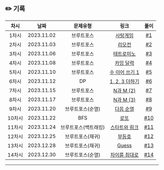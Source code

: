 ## ✏️ 기록   

| 차시 |    날짜    | 문제유형 | 링크 | 풀이 |
|:----:|:---------:|:----:|:-----:|:----:|
| 1차시 | 2023.11.02 |  브루트포스  | [사탕게임](https://www.acmicpc.net/problem/3085)  | [#1](https://github.com/AlgoLeadMe/AlgoLeadMe-2/pull/6#issue-1974179856) |
| 2차시 | 2023.11.03 |  브루트포스  | [리모컨](https://www.acmicpc.net/problem/1107)  | [#2](https://github.com/AlgoLeadMe/AlgoLeadMe-2/pull/8#issue-1975714150) |
| 3차시 | 2023.11.06 |  브루트포스  | [테트로미노](https://www.acmicpc.net/problem/14500)  | [#3](https://github.com/AlgoLeadMe/AlgoLeadMe-2/pull/15#issue-1979099230) |
| 4차시 | 2023.11.08 |  브루트포스  | [카잉 달력](https://www.acmicpc.net/problem/6064)  | [#4](https://github.com/AlgoLeadMe/AlgoLeadMe-2/pull/17#issue-1982734878) |
| 5차시 | 2023.11.10 |  브루트포스  | [수 이어 쓰기 1](https://www.acmicpc.net/problem/1748)  | [#5](https://github.com/AlgoLeadMe/AlgoLeadMe-2/pull/21#issue-1987159001) |
| 6차시 | 2023.11.12 |  DP  | [1, 2, 3 더하기](https://www.acmicpc.net/problem/9095)  | [#6](https://github.com/AlgoLeadMe/AlgoLeadMe-2/pull/23#issue-1989391080) |
| 7차시 | 2023.11.15 |  브루트포스  | [N과 M (2)](https://www.acmicpc.net/problem/15650)  | [#7](https://github.com/AlgoLeadMe/AlgoLeadMe-2/pull/26#issue-1994243225) |
| 8차시 | 2023.11.17 |  브루트포스  | [N과 M (3)](https://www.acmicpc.net/problem/15651)  | [#8](https://github.com/AlgoLeadMe/AlgoLeadMe-2/pull/29#issue-1998300348) |
| 9차시 | 2023.11.20 |  브루트포스(순열)  | [다음 순열](https://www.acmicpc.net/problem/10972)  | [#9](https://github.com/AlgoLeadMe/AlgoLeadMe-2/pull/34#issue-2001566224) |
| 10차시 | 2023.11.22 |  BFS  | [로또](https://www.acmicpc.net/problem/6603)  | [#10](https://github.com/AlgoLeadMe/AlgoLeadMe-2/pull/37#issue-2005682311) |
| 11차시 | 2023.11.24 |  브루트포스(백트래킹)  | [스타트와 링크](https://www.acmicpc.net/problem/14889)  | [#11](https://github.com/AlgoLeadMe/AlgoLeadMe-2/pull/40#issue-2009824440) |
| 12차시 | 2023.12.25 |  브루트포스(재귀)  | [부등호](https://www.acmicpc.net/problem/2529)  | [#12](https://github.com/AlgoLeadMe/AlgoLeadMe-2/pull/43#issue-2055028576) |
| 13차시 | 2023.12.28 |  브루트포스(재귀)  | [Guess](https://www.acmicpc.net/problem/1248)  | [#13](https://github.com/AlgoLeadMe/AlgoLeadMe-2/pull/47#issue-2058027662) |
| 14차시 | 2023.12.30 |  브루트포스(순열)  | [차이를 최대로](https://www.acmicpc.net/problem/10819)  | [#14](https://github.com/AlgoLeadMe/AlgoLeadMe-2/pull/49#issue-2060640002) |
---